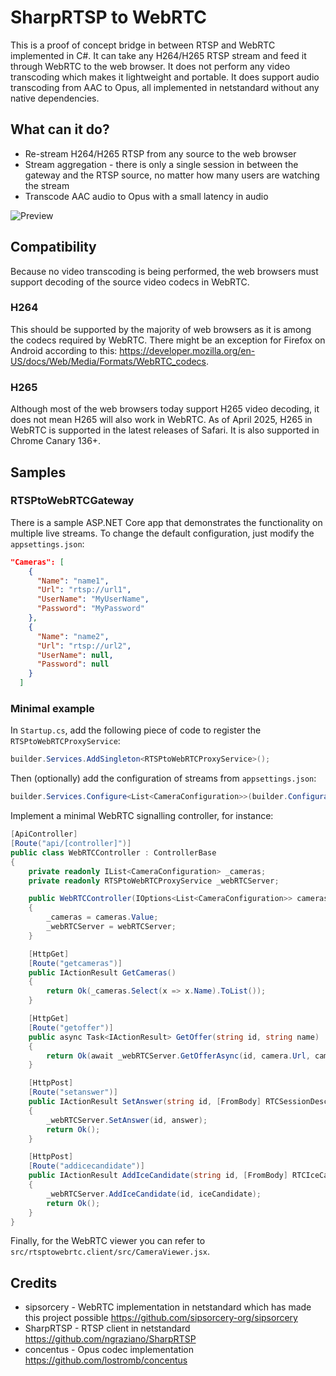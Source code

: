 # SharpRTSP to WebRTC
This is a proof of concept bridge in between RTSP and WebRTC implemented in C#. It can take any H264/H265 RTSP stream and feed it through WebRTC to the web browser. It does not perform
any video transcoding which makes it lightweight and portable. It does support audio transcoding from AAC to Opus, all implemented in netstandard without any native dependencies.

## What can it do?
- Re-stream H264/H265 RTSP from any source to the web browser
- Stream aggregation - there is only a single session in between the gateway and the RTSP source, no matter how many users are watching the stream
- Transcode AAC audio to Opus with a small latency in audio

![Preview](demo.gif)

## Compatibility
Because no video transcoding is being performed, the web browsers must support decoding of the source video codecs in WebRTC.

### H264
This should be supported by the majority of web browsers as it is among the codecs required by WebRTC. There might be an exception for Firefox on Android according to this: https://developer.mozilla.org/en-US/docs/Web/Media/Formats/WebRTC_codecs.

### H265
Although most of the web browsers today support H265 video decoding, it does not mean H265 will also work in WebRTC. As of April 2025, H265 in WebRTC is supported in the latest releases of Safari. It is also supported in Chrome Canary 136+.

## Samples
### RTSPtoWebRTCGateway
There is a sample ASP.NET Core app that demonstrates the functionality on multiple live streams. To change the default configuration, just modify the `appsettings.json`:
```json
"Cameras": [
    {
      "Name": "name1",
      "Url": "rtsp://url1",
      "UserName": "MyUserName",
      "Password": "MyPassword"
    },
    {
      "Name": "name2",
      "Url": "rtsp://url2",
      "UserName": null,
      "Password": null
    }
  ]
```

### Minimal example
In `Startup.cs`, add the following piece of code to register the `RTSPtoWebRTCProxyService`:
```cs
builder.Services.AddSingleton<RTSPtoWebRTCProxyService>();
```

Then (optionally) add the configuration of streams from `appsettings.json`:
```cs
builder.Services.Configure<List<CameraConfiguration>>(builder.Configuration.GetSection("Cameras"));
```

Implement a minimal WebRTC signalling controller, for instance:
```cs
[ApiController]
[Route("api/[controller]")]
public class WebRTCController : ControllerBase
{
    private readonly IList<CameraConfiguration> _cameras;
    private readonly RTSPtoWebRTCProxyService _webRTCServer;

    public WebRTCController(IOptions<List<CameraConfiguration>> cameras, RTSPtoWebRTCProxyService webRTCServer)
    {
        _cameras = cameras.Value;
        _webRTCServer = webRTCServer;
    }

    [HttpGet]
    [Route("getcameras")]
    public IActionResult GetCameras()
    {
        return Ok(_cameras.Select(x => x.Name).ToList());
    }

    [HttpGet]
    [Route("getoffer")]
    public async Task<IActionResult> GetOffer(string id, string name)
    {
        return Ok(await _webRTCServer.GetOfferAsync(id, camera.Url, camera.UserName, camera.Password));
    }

    [HttpPost]
    [Route("setanswer")]
    public IActionResult SetAnswer(string id, [FromBody] RTCSessionDescriptionInit answer)
    {
        _webRTCServer.SetAnswer(id, answer);
        return Ok();
    }

    [HttpPost]
    [Route("addicecandidate")]
    public IActionResult AddIceCandidate(string id, [FromBody] RTCIceCandidateInit iceCandidate)
    {
        _webRTCServer.AddIceCandidate(id, iceCandidate);
        return Ok();
    }
}
```

Finally, for the WebRTC viewer you can refer to `src/rtsptowebrtc.client/src/CameraViewer.jsx`.

## Credits
- sipsorcery - WebRTC implementation in netstandard which has made this project possible https://github.com/sipsorcery-org/sipsorcery
- SharpRTSP - RTSP client in netstandard https://github.com/ngraziano/SharpRTSP
- concentus - Opus codec implementation https://github.com/lostromb/concentus

